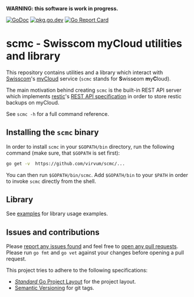 **WARNING: this software is work in progress.**

[![GoDoc](https://godoc.org/github.com/virvum/scmc?status.svg)](https://godoc.org/github.com/virvum/scmc)
[![pkg.go.dev](https://img.shields.io/badge/go.dev-reference-007d9c?logo=go&logoColor=white&style=flat-square)](https://pkg.go.dev/github.com/virvum/scmc?tab=doc)
[![Go Report Card](https://goreportcard.com/badge/github.com/virvum/scmc)](https://goreportcard.com/report/github.com/virvum/scmc)

# scmc - Swisscom myCloud utilities and library

This repository contains utilities and a library which interact with
[Swisscom][swisscom]'s [myCloud][mycloud] service (`scmc` stands for
**S**wiss**c**om **m**y**C**loud).

The main motivation behind creating `scmc` is the built-in REST API server
which implements [restic][restic]'s [REST API specification][restic-api] in
order to store restic backups on myCloud.

See `scmc -h` for a full command reference.

[restic]: https://restic.net/
[restic-api]: https://restic.readthedocs.io/en/stable/100_references.html#rest-backend
[swisscom]: https://www.swisscom.ch/
[mycloud]: https://start.mycloud.ch/

## Installing the `scmc` binary

In order to install `scmc` in your `$GOPATH/bin` directory, run the following
command (make sure, that `$GOPATH` is set first):

```sh
go get -v  https://github.com/virvum/scmc/...
```

You can then run `$GOPATH/bin/scmc`. Add `$GOPATH/bin` to your `$PATH` in order
to invoke `scmc` directly from the shell.

## Library

See [examples](examples) for library usage examples.

## Issues and contributions

Please [report any issues found][new-issue] and feel free to [open any pull
requests][new-pr]. Please run `go fmt` and `go vet` against your changes before
opening a pull request.

This project tries to adhere to the following specifications:

* [_Standard_ Go Project Layout][go-layout] for the project layout.
* [Semantic Versioning][semver] for git tags.

[go-layout]: https://github.com/golang-standards/project-layout
[semver]: https://semver.org/
[new-issue]: https://github.com/virvum/scmc/issues/new
[new-pr]: https://github.com/virvum/scmc/compare
